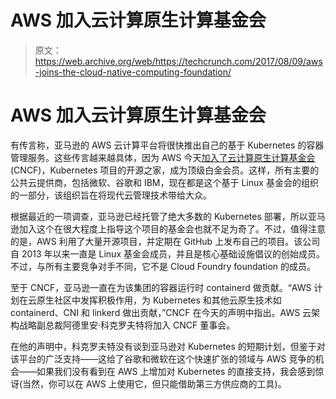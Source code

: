 # AWS 加入云计算原生计算基金会

> 原文：<https://web.archive.org/web/https://techcrunch.com/2017/08/09/aws-joins-the-cloud-native-computing-foundation/>

# AWS 加入云计算原生计算基金会

有传言称，亚马逊的 AWS 云计算平台将很快推出自己的基于 Kubernetes 的容器管理服务。这些传言越来越具体，因为 AWS 今天[加入了](https://web.archive.org/web/20230224212417/https://www.cncf.io/announcement/2017/08/09/amazon-web-services-joins-cloud-native-computing-foundation-platinum-member/)[云计算原生计算基金会](https://web.archive.org/web/20230224212417/https://www.cncf.io/) (CNCF)，Kubernetes 项目的开源之家，成为顶级白金会员。这样，所有主要的公共云提供商，包括微软、谷歌和 IBM，现在都是这个基于 Linux 基金会的组织的一部分，该组织旨在将现代云管理技术带给大众。

根据最近的一项调查，亚马逊已经托管了绝大多数的 Kubernetes 部署，所以亚马逊加入这个在很大程度上指导这个项目的基金会也就不足为奇了。不过，值得注意的是，AWS 利用了大量开源项目，并定期在 GitHub 上发布自己的项目。该公司自 2013 年以来一直是 Linux 基金会成员，并且是核心基础设施倡议的创始成员。不过，与所有主要竞争对手不同，它不是 Cloud Foundry foundation 的成员。

至于 CNCF，亚马逊一直在为该集团的容器运行时 containerd 做贡献。“AWS 计划在云原生社区中发挥积极作用，为 Kubernetes 和其他云原生技术如 containerd、CNI 和 linkerd 做出贡献，”CNCF 在今天的声明中指出。AWS 云架构战略副总裁阿德里安·科克罗夫特将加入 CNCF 董事会。

在他的声明中，科克罗夫特没有谈到亚马逊对 Kubernetes 的短期计划，但鉴于对该平台的广泛支持——这给了谷歌和微软在这个快速扩张的领域与 AWS 竞争的机会——如果我们没有看到在 AWS 上增加对 Kubernetes 的直接支持，我会感到惊讶(当然，你可以在 AWS 上使用它，但只能借助第三方供应商的工具)。